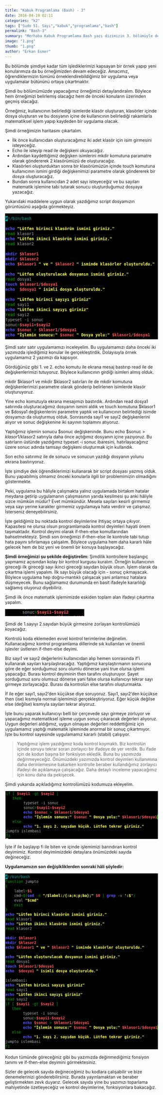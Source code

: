 ```yaml
---
title: "Kabuk Programlama (Bash) - 3"
date: 2016-04-19 02:11
categories: "k2"
tags: ["Sudo 51. Sayı","kabuk","programlama","bash"]
permalink: "Bash-3"
summary: "Merhaba Kabuk Programlama Bash yazı dizimizin 3. bölümüyle devam ediyoruz."
image: "1.png"
thumb: "1.png"
author: "Erkan Esmer"
---
```




Bu bölümde şimdiye kadar tüm işlediklerimizi kapsayan bir örnek yapıp yeni konularımıza da bu örneğimizden devam edeceğiz. Amacımız, öğrendiklermizin tümünü örneklendirebildiğimiz bir uygulama veya uygulamalar bütününü ortaya çıkartmaktır.

Şimdi bu bölümümüzde yapacağımız örneğimizi detaylandıralım. Böylece hem örneğimizi belirlemiş olacağız hem de önceki konuların üzerinden geçmiş olacağız.

Örneğimiz, kullanıcının belirlediği isimlerde klasör oluşturan, klasörler içinde dosya oluşturan ve bu dosyanın içine de kullanıcının belirlediği rakamlarla matematiksel işlem yapıp kaydeden bir uygulama olacak.

Şimdi örneğimizin haritasını çıkartalım.

- İlk önce kullanıcıdan oluşturacağımız iki adet klasör için isim girmesini isteyeceğiz.
- Echo ile isteyip read ile değişkeni okuyacağız.
- Ardından kaydettiğimiz değişken isimlerini mkdir komutuna paramatre olarak göndererek 2 klasörümüzü de oluşturacağız.
- Klasörleri oluşturduktan sonra bir klasörümüzün içinde touch komutuna kullanıcının ismini girdiği değişkenimizi parametre olarak göndererek bir dosya oluşturacağız.
- Bundan sonra kullanıcıdan 2 adet sayı isteyeceğiz ve bu sayıları matematik işlemine tabi tutarak sonucu oluşturduğumuz dosyaya yazacağız.

Yukarıdaki maddelere uygun olarak yazdığımız script dosyamızın görüntüsünü aşağıda görmekteyiz.

![](images/post/Bash-3/Resim-1.png)


Şimdi satır satır uygulamamızı inceleyelim. Bu uygulamamızı daha önceki iki yazımızda işlediğimiz konular ile gerçekleştirdik. Dolayısıyla örnek uygulamamız 2 yazımızı da kapsıyor.

Gördüğünüz gibi 1. ve 2. echo komutu ile ekrana mesaj bastırıp read ile de değişkenlerimizi tutuyoruz. Böylece kullanıcının girdiği isimleri almış olduk.

mkdir $klasor1 ve mkdir $klasor2 satırları ile de mkdir komutuna değişkenlerimizi parametre olarak gönderip belirlenen isimlerde klasör oluşturuyoruz.

Yine echo komutuyla ekrana mesajımızı bastırdık.
Ardından read dosya1 satırında oluşturacağımız dosyanın ismini aldık ve touch komutuna $klasor1 ve $dosya1 değişkenlerini parametre yaptık ve kullanıcının belirlediği isimde dosyamızı da oluşturmuş olduk.
Sonrasında sayi1 ve sayi2 değişkenlerini alıyor ve sonuc değişkenine iki sayının toplamını atıyoruz.

Yaptığımız işlemin sonucu $sonuc değişkeninde. Bunu echo $sonuc > $klasor1/$klasor2 satırıyla daha önce açtığımız dosyanın içine yazıyoruz. Bu satırların üstünde yazdığımız typeset -i sonuc ibaresini, hatırlayacağınız üzere sonuc adında tamsayı değişkeni oluşturmak için kullandık.

Son echo satırımız ile de sonucu ve sonucun yazdığı dosyanın yolunu ekrana bastırıyoruz.

İşte şimdiye dek öğrendiklerimizi kullanarak bir script dosyası yazmış olduk. Bunu yapabilmiş olmamız önceki konularla ilgili bir problemimizin olmadığını göstermekte.

Peki, uygulama bu hâliyle çalışmakta yalnız uygulamada birtakım hatalar meydana getirip uygulamanın çalışmasının yarıda kesilmesi şu anki hâliyle sizce mümkün müdür? Evet mümkündür. Mesela sayıları kesirli girmemiz veya sayı yerine karakter girmemiz uygulamaya hata verdirir ve çalışmaz. İsterseniz deneyebilirsiniz.

İşte geldiğimiz bu noktada kontrol deyimlerine ihtiyaç ortaya çıkıyor. Kapasitesi ne olursa olsun programlamada kontrol deyimleri hayati önem taşımaktadır.
Kontrol deyimi olarak if-then-else komutlarından bahsetmekteyiz. Şimdi son örneğimizi if-then-else ile kontrole tabi tutup hata payını sıfırlamaya çalışalım. Böylece uygulama hem daha kararlı hâle gelecek hem de biz yeni ve önemli bir konuya başlayacağız.

**Şimdi örneğimizi şu şekilde değiştirelim:**
Şimdilik kontrollere başlangıç yapmamız açısından kolay bir kontrol kurgusu kuralım. Örneğin kullanıcının gireceği ilk gireceği sayı ikinci gireceği sayıdan büyük olsun. İşlem olarak da çıkartma işlemi yapalım. İlk sayı büyük olacağı için - sonuç çıkmayacak. Böylece uygulama hep doğru-mantıklı çalışacak yani anlamsız hatalara düşmeyecek. Bunu sağlamamız durumunda en basit ifadeyle kararlılığı sağlamış oluyoruz diyebiliriz.

Şimdi ilk önce matematik işlemimizde eskiden toplam alan ifadeyi çıkartma yapalım.

![](images/post/Bash-3/Resim-2.png)


Şimdi de 1.sayıyı 2.sayıdan büyük girmesine zorlayan kontrolümüzü koyacağız.

Kontrolü koda eklemeden evvel kontrol terimlerine değinelim. Kullanacağımız kontrol programlama dillerinde sık kullanılan ve önemli işlevler üstlenen if-then-else deyimi.

Biz sayı1 ve sayı2 değerlerini kullanıcıdan alıp hemen sonrasında if’i kullanarak sayıları karşılaştıracağız. Yaptığımız karşılaştırmanın sonucuna göre de eğer sorduğumuz soru olumlu dönerse yani true olursa işlemi yapacağız. Burası kontrol deyiminin then tarafını oluşturuyor. Şayet sorduğumuz soru olumsuz dönerse yani false olursa kullanıcıyı tekrar sayı girmeye zorlayacağız. Burası da kontrolün else tarafını oluşturmakta.

İf ile eğer sayı1, sayı2‘den küçükse diye soruyoruz.
Sayı1, sayı2‘den küçükse then (ise) kısmıyla normal işlemimizi gerçekleştiriyoruz. Eğer küçük değilse else (değilse) kısmıyla sayıları tekrar alıyoruz.

İşte bunu yaparak kullanıcıyı belli bir çerçevede sayı girmeye zorluyor ve yapacağımız matematiksel işleme uygun sonuç çıkaracak değerleri alıyoruz. Uygun değerleri aldığımız, uygun olmayan değerleri reddettiğimiz için uygulamamız yaptığı matematik işleminde anormal bir sonuç çıkartmıyor. İşte bu kontrol sayesinde uygulamamız kararlı (stabil) çalışıyor.

>Yaptığımız işlem yazdığımız koda kontrol koymaktı. Biz kontrolün içinde soruyu tekrar soran zorlayıcı bir ifadeye de yer verdik. Bu ifade için de kodun başına bir fonksiyon ekledik. Buna bu yazımızda değinmeyeceğiz. Önümüzdeki yazımızda kontrol deyimleri kullanımına daha derinlemesine bakarken kontrolle beraber kullandığımız zorlayıcı ifadeyi de açıklamaya çalışacağız. Daha detaylı inceleme yapacağımız için konu daha da pekişecek.


Şimdi yukarıda açıkladığımız kontrolümüzü kodumuza ekleyelim.



![](images/post/Bash-3/Resim-3.png)



İşte if ile başlayıp fi ile biten ve içinde işlemimizi barındıran kontrol deyimimiz. Kontrol deyimimizdeki detaylara önümüzdeki sayıda değineceğiz.

**Uygulamamızın son değişikliklerden sonraki hâli şöyledir:**


![](images/post/Bash-3/Resim-4.png)

Kodun tümünde göreceğiniz gibi bu yazımızda değinmediğimiz fonsiyon tanımı ve if-then-else deyimini görmektesiniz.

Sizler de gelecek sayıda değineceğimiz bu kodlara çalışabilir ve bize denemelerinizi gönderebilirsiniz. Burada yayınlamaktan ve beraber geliştirmekten zevk duyarız. Gelecek sayıda yine bu yazımızı toparlama mahiyetinde özetleyeceğiz ve kontrol deyimlerine, fonksiyonlara bakacağız.
